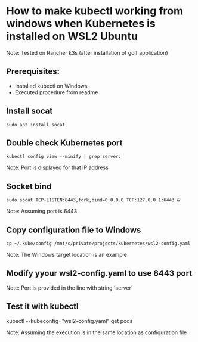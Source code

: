 # How to make kubectl working from windows when Kubernetes is installed on WSL2 Ubuntu

Note: Tested on Rancher k3s (after installation of golf application)

## Prerequisites:

- Installed kubectl on Windows
- Executed procedure from readme

## Install socat

```console
sudo apt install socat 
```

## Double check Kubernetes port 

```console
kubectl config view --minify | grep server:
```

Note: Port is displayed for that IP address

## Socket bind

```console
sudo socat TCP-LISTEN:8443,fork,bind=0.0.0.0 TCP:127.0.0.1:6443 &
```

Note: Assuming port is 6443

## Copy configuration file to Windows

```console
cp ~/.kube/config /mnt/c/private/projects/kubernetes/wsl2-config.yaml
```

Note: The Windows target location is an example

## Modify yyour wsl2-config.yaml to use 8443 port

Note: Port is provided in the line with string 'server'

## Test it with kubectl 

kubectl --kubeconfig="wsl2-config.yaml" get pods

Note: Assuming the execution is in the same location as configuration file